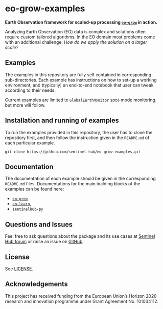 # eo-grow-examples

**Earth Observation framework for scaled-up processing [`eo-grow`](https://github.com/sentinel-hub/eo-grow) in action.**

Analyzing Earth Observation (EO) data is complex and solutions often require custom tailored algorithms. In the EO domain most problems come with an additional challenge: *How do we apply the solution on a larger scale?*

## Examples

The examples in this repository are fully self contained in corresponding sub-directories. Each example has instructions on how to set-up a working environment, and (typically) an end-to-end notebook that user can tweak according to their needs. 

Current examples are limited to [`GlobalEarthMonitor`](./GEM/README.md) spot-mode monitoring, but more will follow.


## Installation and running of examples

To run the examples provided in this repository, the user has to clone the repository first, and then follow the instruction given in the `README.md` of each particular example.

```
git clone https://github.com/sentinel-hub/eo-grow-examples.git
```

## Documentation

The documentation of each example should be given in the corresponding `README.md` files. Documentations for the main building blocks of the examples can be found here:
 * [`eo-grow`](https://eo-grow.readthedocs.io/en/latest/)
 * [`eo-learn`](https://eo-learn.readthedocs.io/en/latest/),
 * [`sentinelhub-py`](https://sentinelhub-py.readthedocs.io/en/latest/)


## Questions and Issues

Feel free to ask questions about the package and its use cases at [Sentinel Hub forum](https://forum.sentinel-hub.com/) or raise an issue on [GitHub](https://github.com/sentinel-hub/eo-grow-examples/issues).


## License

See [LICENSE](https://github.com/sentinel-hub/eo-grow-examples/blob/main/LICENSE).

## Acknowledgements

This project has received funding from the European Union’s Horizon 2020 research and innovation programme under Grant Agreement No. 101004112.
